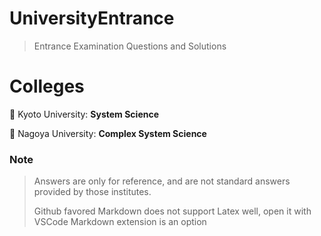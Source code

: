 # UniversityEntrance
> Entrance Examination Questions and Solutions

# Colleges
🏫 Kyoto University: **System Science**
  
🏫 Nagoya University: **Complex System Science**

### Note
> Answers are only for reference, and are not standard answers provided by those institutes.
>
>
>
> Github favored Markdown does not support Latex well, open it with VSCode Markdown extension is an option
